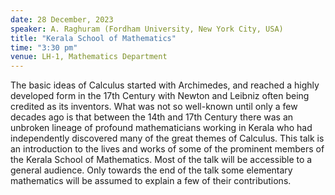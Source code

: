 ```yaml
---
date: 28 December, 2023
speaker: A. Raghuram (Fordham University, New York City, USA)
title: "Kerala School of Mathematics"
time: "3:30 pm" 
venue: LH-1, Mathematics Department
---
```

The basic ideas of Calculus started with Archimedes, and reached a highly developed form in the 17th Century
with Newton and Leibniz often being credited as its inventors. What was not so well-known until only a few
decades ago is that between the 14th and 17th Century there was an unbroken lineage of profound mathematicians
working in Kerala who had independently discovered many of the great themes of Calculus. This talk is an
introduction to the lives and works of some of the prominent members of the Kerala School of Mathematics.
Most of the talk will be accessible to a general audience. Only towards the end of the talk some elementary
mathematics will be assumed to explain a few of their contributions.
